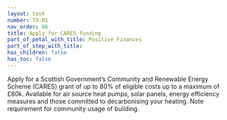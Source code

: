 ```yaml
---
layout: task
number: T9.01
nav_order: 86
title: Apply for CARES funding
part_of_petal_with_title: Positive Finances
part_of_step_with_title: 
has_children: false
has_toc: false
---
```


Apply for a Scottish Government’s Community and Renewable Energy Scheme (CARES) grant of up to 80% of eligible costs up to a maximum of £80k. Available for air source heat pumps, solar panels, energy efficiency measures and those committed to decarbonising your heating. Note requirement for community usage of building.
